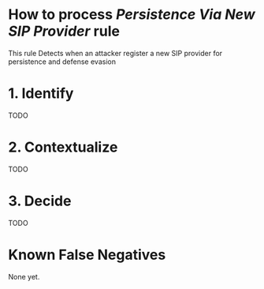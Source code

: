 # How to process *Persistence Via New SIP Provider* rule
This rule Detects when an attacker register a new SIP provider for persistence and defense evasion

# 1. Identify
TODO

# 2. Contextualize
TODO

# 3. Decide
TODO

# Known False Negatives
None yet.

